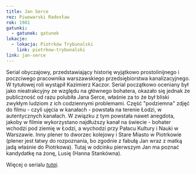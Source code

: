 ```yaml
---
title: Jan Serce
rez: Piwowarski Radosław
rok: 1981
gatunki: 
  - gatunek: gatunek
lokacje:
  - lokacja: Piotrków Trybunalski
    link: piotrkow-trybunalski
link: jan-serce
---
```

Serial obyczajowy, przedstawiający historię wyjątkowo prostolinijnego i poczciwego pracownika warszawskiego przedsiębiorstwa kanalizacyjnego. W tytułowej roli wystąpił Kazimierz Kaczor. Serial początkowo oceniany był jako nieatrakcyjny ze względu na głównego bohatera, okazało się jednak że publiczność od razu polubiła Jana Serce, właśnie za to że był bliski zwykłym ludziom z ich codziennymi problemami.
Część "podziemna" zdjęć do filmu - czyli ujęcia w kanałach - powstała na terenie Łodzi, w autentycznych kanałach. W związku z tym powstała nawet anegdota, jakoby w filmie wykorzystano najdłuższy kanał na świecie - bohater wchodzi pod ziemię w Łodzi, a wychodzi przy Pałacu Kultury i Nauki w Warszawie.
Inny plener to dworzec kolejowy i Stare Miasto w Piotrkowie (plener jest łatwy do rozpoznania, bo zgodnie z fabułą Jan wraz z matką jadą właśnie do Piotrkowa). Tutaj w odcinku pierwszym Jan ma poznać kandydatkę na żonę, Lusię (Hanna Stankówna). 

Więcej o serialu [*tutaj*](http://www.filmpolski.pl/fp/index.php?film=123578).
